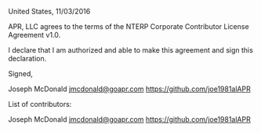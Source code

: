 United States, 11/03/2016

APR, LLC agrees to the terms of the NTERP Corporate Contributor License
Agreement v1.0.

I declare that I am authorized and able to make this agreement and sign this
declaration.

Signed,

Joseph McDonald jmcdonald@goapr.com https://github.com/joe1981alAPR

List of contributors:

Joseph McDonald jmcdonald@goapr.com https://github.com/joe1981alAPR
